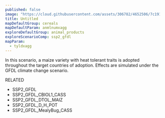 ```yaml
---
published: false
image: "https://cloud.githubusercontent.com/assets/306782/4652506/7c191516-54a5-11e4-8b51-5e9a8c363c4b.png"
title: Untitled
mapDefaultGroup: cereals
mapDefaultParam: anmlnumxagg
exploreDefaultGroup: animal_products
exploreScenarioComp: ssp2_gfdl
mapParam: 
  - tyldxagg
---
```


In this scenario, a maize variety with heat tolerant traits is adopted throughout the target countries of adoption. Effects are simulated under the GFDL climate change scenario.

RELATED
- SSP2_GFDL
- SSP2_GFDL_CBIOL1_CASS
- SSP2_GFDL_DTOL_MAIZ
- SSP2_GFDL_D_H_POT
- SSP2_GFDL_MealyBug_CASS